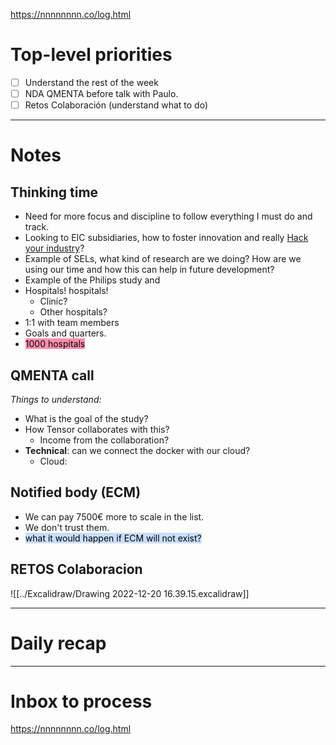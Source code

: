 
https://nnnnnnnn.co/log.html
# Top-level priorities
- [ ] Understand the rest of the week
- [ ] NDA QMENTA before talk with Paulo. 
- [ ] Retos Colaboración (understand what to do)

---
# Notes

## Thinking time
* Need for more focus and discipline to follow everything I must do and track. 
* Looking to EIC subsidiaries, how to foster innovation and really [Hack your industry](../pages/Hack%20your%20industry.md)? 
* Example of SELs, what kind of research are we doing? How are we using our time and how this can help in future development? 
* Example of the Philips study and 
* Hospitals! hospitals! 
	* Clinic? 
	* Other hospitals? 
* 1:1 with team members
* Goals and quarters. 
* <mark style="background: #FF5582A6;">1000 hospitals</mark>


## QMENTA call
*Things to understand:*

* What is the goal of the study? 
* How Tensor collaborates with this? 
	* Income from the collaboration?
* **Technical**: can we connect the docker with our cloud? 
	* Cloud: 

## Notified body (ECM)
- We can pay 7500€ more to scale in the list. 
- We don't trust them. 
- <mark style="background: #ADCCFFA6;">what it would happen if ECM will not exist?</mark>

## RETOS Colaboracion

![[../Excalidraw/Drawing 2022-12-20 16.39.15.excalidraw]]







--- 
# Daily recap




--- 
# Inbox to process

https://nnnnnnnn.co/log.html


